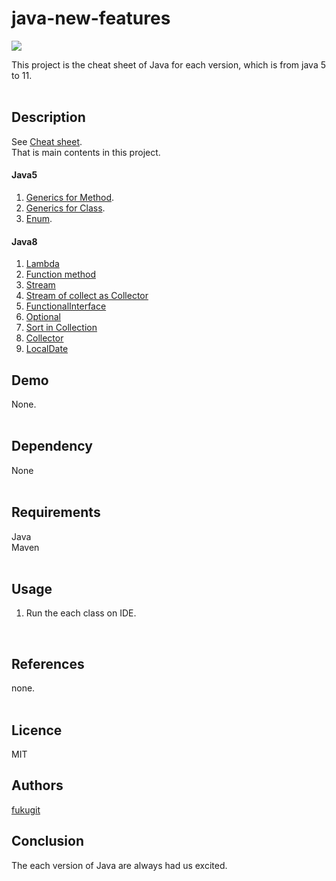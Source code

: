 # java-new-features
![](https://img.shields.io/badge/Initial%20creation-Jan%202019-brightgreen.svg)  

This project is the cheat sheet of Java for each version, which is from java 5 to 11.    
<br/>

## Description
See [Cheat sheet](https://github.com/fukugit/java-new-features/wiki/Cheat-sheet-for-Java-new-feature).  
That is main contents in this project.  

#### Java5
1. [Generics for Method](src/main/java/jp/co/example/java5/GenericsOfMethod.java).  
2. [Generics for Class](src/main/java/jp/co/example/java5/GenericsOfClass.java).
3. [Enum](src/main/java/jp/co/example/java5/EnumFeature.java).

#### Java8
1. [Lambda](src/main/java/jp/co/example/java8/LambdaFeature.java)  
2. [Function method](src/main/java/jp/co/example/java8/FunctionFeature.java)  
3. [Stream](src/main/java/jp/co/example/java8/StreamFeature.java)  
4. [Stream of collect as Collector](src/main/java/jp/co/example/java8/CollectorFeature.java)  
5. [FunctionalInterface](src/main/java/jp/co/example/java8/FunctionalInterfaceFeature.java)  
6. [Optional](src/main/java/jp/co/example/java8/OptionalFeature.java)  
7. [Sort in Collection](src/main/java/jp/co/example/java8/CollectionsSortFeature.java)  
8. [Collector](src/main/java/jp/co/example/java8/CollectorFeature.java)  
9. [LocalDate](src/main/java/jp/co/example/java8/LocalDateFeature.java)  

## Demo
None.  
<br/>

## Dependency
None  
<br/>

## Requirements
Java  
Maven  
<br/>

## Usage
1. Run the each class on IDE.  
<br/>

## References
none.  
<br/>

## Licence
MIT
<br/>

## Authors
[fukugit](https://github.com/fukugit)
<br/>

## Conclusion
The each version of Java are always had us excited.  


